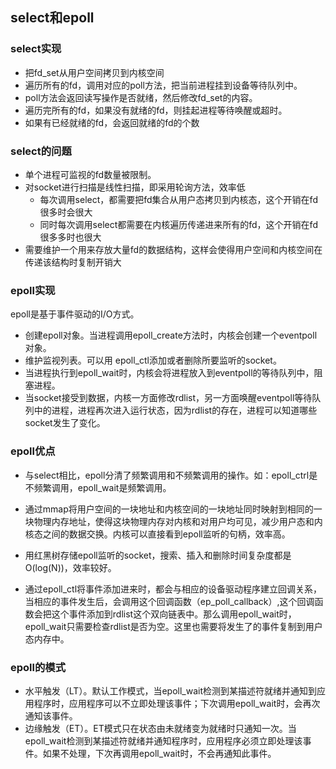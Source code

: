 ## select和epoll

### select实现

- 把fd_set从用户空间拷贝到内核空间
- 遍历所有的fd，调用对应的poll方法，把当前进程挂到设备等待队列中。
- poll方法会返回读写操作是否就绪，然后修改fd_set的内容。
- 遍历完所有的fd，如果没有就绪的fd，则挂起进程等待唤醒或超时。
- 如果有已经就绪的fd，会返回就绪的fd的个数

### select的问题

- 单个进程可监视的fd数量被限制。
- 对socket进行扫描是线性扫描，即采用轮询方法，效率低
  - 每次调用select，都需要把fd集合从用户态拷贝到内核态，这个开销在fd很多时会很大
  - 同时每次调用select都需要在内核遍历传递进来所有的fd，这个开销在fd很多多时也很大
- 需要维护一个用来存放大量fd的数据结构，这样会使得用户空间和内核空间在传递该结构时复制开销大



### epoll实现

epoll是基于事件驱动的I/O方式。

- 创建epoll对象。当进程调用epoll_create方法时，内核会创建一个eventpoll对象。
- 维护监视列表。可以用 epoll_ctl添加或者删除所要监听的socket。
- 当进程执行到epoll_wait时，内核会将进程放入到eventpoll的等待队列中，阻塞进程。
- 当socket接受到数据，内核一方面修改rdlist，另一方面唤醒eventpoll等待队列中的进程，进程再次进入运行状态，因为rdlist的存在，进程可以知道哪些socket发生了变化。

### epoll优点

- 与select相比，epoll分清了频繁调用和不频繁调用的操作。如：epoll_ctrl是不频繁调用，epoll_wait是频繁调用。

- 通过mmap将用户空间的一块地址和内核空间的一块地址同时映射到相同的一块物理内存地址，使得这块物理内存对内核和对用户均可见，减少用户态和内核态之间的数据交换。内核可以直接看到epoll监听的句柄，效率高。
- 用红黑树存储epoll监听的socket，搜索、插入和删除时间复杂度都是O(log(N))，效率较好。
- 通过epoll_ctl将事件添加进来时，都会与相应的设备驱动程序建立回调关系，当相应的事件发生后，会调用这个回调函数（ep_poll_callback）,这个回调函数会把这个事件添加到rdlist这个双向链表中。那么调用epoll_wait时，epoll_wait只需要检查rdlist是否为空。这里也需要将发生了的事件复制到用户态内存中。

### epoll的模式

- 水平触发（LT）。默认工作模式，当epoll_wait检测到某描述符就绪并通知到应用程序时，应用程序可以不立即处理该事件；下次调用epoll_wait时，会再次通知该事件。
- 边缘触发（ET）。ET模式只在状态由未就绪变为就绪时只通知一次。当epoll_wait检测到某描述符就绪并通知程序时，应用程序必须立即处理该事件。如果不处理，下次再调用epoll_wait时，不会再通知此事件。